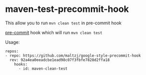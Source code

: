 # maven-test-precommit-hook

This allow you to run `mvn clean test` in pre-commit hook

[pre-commit](http://pre-commit.com/) hook which will run `mvn clean test`

Usage:

```
repos:
- repo: https://github.com/maltzj/google-style-precommit-hook
  rev: 92a4ea0eeadcbe1ead98c07f3fbfe7828d2ffa18
    hooks:
      - id: maven-clean-test
```
